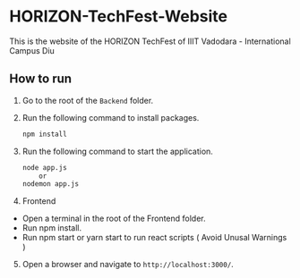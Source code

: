 # HORIZON-TechFest-Website
This is the website of the HORIZON TechFest of IIIT Vadodara - International Campus Diu 

## How to run 

1. Go to the root of the `Backend` folder.
2. Run the following command to install packages.

   ```bash
   npm install
   ```

3. Run the following command to start the application.

   ```bash
   node app.js 
       or
   nodemon app.js
   ```
   
4. Frontend

- Open a terminal in the root of the Frontend folder.
- Run npm install.
- Run npm start or yarn start to run react scripts ( Avoid Unusal Warnings )

5. Open a browser and navigate to `http://localhost:3000/`.




